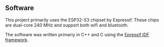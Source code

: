 ## Software

This project primarily uses the ESP32-S3 chipset by Espressif. These chips are dual-core 240 MHz and support both wifi and bluetooth.

The software was written primariy in C++ and C using the [Epressif IDF framework](https://www.espressif.com/en/products/sdks/esp-idf).
